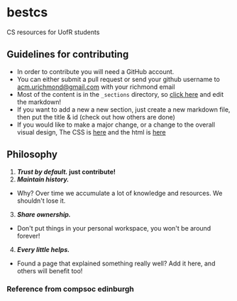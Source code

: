 # bestcs
CS resources for UofR students
## Guidelines for contributing
- In order to contribute you will need a GitHub account.
- You can either submit a pull request or send your github username to acm.urichmond@gmail.com with your richmond email
- Most of the content is in the `_sections` directory, so [click here](https://github.com/acmUR/bestcs/tree/main/_sections) and edit the markdown!
- If you want to add a new a new section, just create a new markdown file, then put the title & id (check out how others are done)
- If you would like to make a major change, or a change to the overall visual design, The CSS is [here](https://github.com/acmUR/bestcs/tree/main/static/css) and the html is [here](https://github.com/acmUR/bestcs/tree/main/_layouts)

## Philosophy

1. **_Trust by default._ just contribute!**
2. **_Maintain history._**
  - Why? Over time we accumulate a lot of knowledge and resources. We shouldn't lose it.
3. **_Share ownership._**
  - Don't put things in your personal workspace, you won't be around forever!
4. **_Every little helps._**
  - Found a page that explained something really well? Add it here, and others will benefit too!

### Reference from compsoc edinburgh
